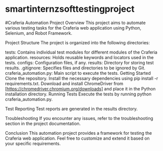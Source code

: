 # smartinternzsofttestingproject
#Craferia Automation Project
Overview
This project aims to automate various testing tasks for the Craferia web application using Python, Selenium, and Robot Framework.

Project Structure
The project is organized into the following directories:

tests: Contains individual test modules for different modules of the Craferia application.
resources: Holds reusable keywords and locators used in the tests.
configs: Configuration files, if any.
results: Directory for storing test results.
.gitignore: Specifies files and directories to be ignored by Git.
craferia_automation.py: Main script to execute the tests.
Getting Started
Clone the repository.
Install the necessary dependencies using pip install -r requirements.txt.
Download and install ChromeDriver from [https://chromedriver.chromium.org/downloads] and place it in the Python installation directory.
Running Tests
Execute the tests by running python craferia_automation.py.

Test Reporting
Test reports are generated in the results directory.

Troubleshooting
If you encounter any issues, refer to the troubleshooting section in the project documentation.

Conclusion
This automation project provides a framework for testing the Craferia web application. Feel free to customize and extend it based on your specific requirements.
